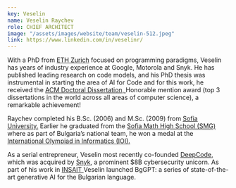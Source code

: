 ```yaml
---
key: Veselin 
name: Veselin Raychev
role: CHIEF ARCHITECT
image: "/assets/images/website/team/veselin-512.jpeg"
link: https://www.linkedin.com/in/veselinr/
---
```


With a PhD from <a href="https://ethz.ch/en.html" target="_blank">ETH Zurich</a> focused on programming paradigms, Veselin has years of industry experience at Google, Motorola and Snyk. He has published leading research on code models, and his PhD thesis was instrumental in starting the area of AI for Code and for this work, he received the <a href="https://awards.acm.org/award-recipients/raychev_2031789" target="_blank" > ACM Doctoral Dissertation, </a> Honorable mention award (top 3 dissertations in the world across all areas of computer science), a remarkable achievement!

Raychev completed his B.Sc. (2006) and M.Sc. (2009) from <a href="https://www.uni-sofia.bg/eng" target="_blank">Sofia University.</a> Earlier he graduated from the <a href="https://www.linkedin.com/company/sofiahsmath" target="_blank">Sofia Math High School (SMG)</a> where as part of Bulgaria’s national team, he won a medal at the <a href="https://ioinformatics.org/">International Olympiad in Informatics (IOI).</a>

As a serial entrepreneur, Veselin most recently co-founded <a href="https://www.linkedin.com/company/deepcodeai/" target="_blank">DeepCode,</a> which was acquired by <a href="https://snyk.io/" target="_blank">Snyk<a>, a prominent $8B cybersecurity unicorn. As part of his work in <a href="https://insait.ai/" target="_blank"> INSAIT </a> Veselin launched BgGPT: a series of state-of-the-art generative AI for the Bulgarian language.